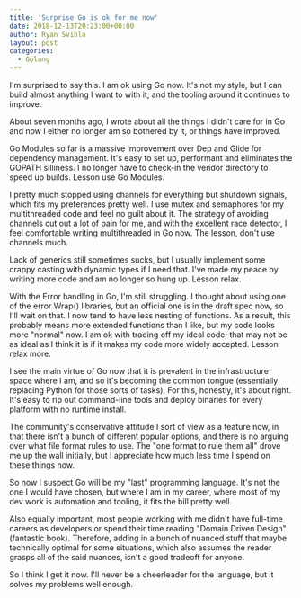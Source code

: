 ```yaml
---
title: 'Surprise Go is ok for me now'
date: 2018-12-13T20:23:00+00:00
author: Ryan Svihla
layout: post
categories:
  - Golang
---
```


I'm surprised to say this. I am ok using Go now. It's not my style, but I can build almost anything I want to with it, and the tooling around it continues to improve.

About seven months ago, I wrote about all the things I didn't care for in Go and now I either no longer am so bothered by it, or things have improved.

Go Modules so far is a massive improvement over Dep and Glide for dependency management. It's easy to set up, performant and eliminates the GOPATH silliness. I no longer have to check-in the vendor directory to speed up builds. Lesson use Go Modules.

I pretty much stopped using channels for everything but shutdown signals, which fits my preferences pretty well. I use mutex and semaphores for my multithreaded code and feel no guilt about it. The strategy of avoiding channels cut out a lot of pain for me, and with the excellent race detector, I feel comfortable writing multithreaded in Go now. The lesson, don't use channels much.

Lack of generics still sometimes sucks, but I usually implement some crappy casting with dynamic types if I need that. I've made my peace by writing more code and am no longer so hung up. Lesson relax.

With the Error handling in Go, I'm still struggling. I thought about using one of the error Wrap() libraries, but an official one is in the draft spec now, so I'll wait on that. I now tend to have less nesting of functions. As a result, this probably means more extended functions than I like, but my code looks more "normal" now. I am ok with trading off my ideal code; that may not be as ideal as I think it is if it makes my code more widely accepted. Lesson relax more.

I see the main virtue of Go now that it is prevalent in the infrastructure space where I am, and so it's becoming the common tongue (essentially replacing Python for those sorts of tasks). For this, honestly, it's about right. It's easy to rip out command-line tools and deploy binaries for every platform with no runtime install.

The community's conservative attitude I sort of view as a feature now, in that there isn't a bunch of different popular options, and there is no arguing over what file format rules to use. The "one format to rule them all" drove me up the wall initially, but I appreciate how much less time I spend on these things now.

So now I suspect Go will be my "last" programming language. It's not the one I would have chosen, but where I am in my career, where most of my dev work is automation and tooling, it fits the bill pretty well.

Also equally important, most people working with me didn't have full-time careers as developers or spend their time reading "Domain Driven Design" (fantastic book). Therefore, adding in a bunch of nuanced stuff that maybe technically optimal for some situations, which also assumes the reader grasps all of the said nuances, isn't a good tradeoff for anyone.

So I think I get it now. I'll never be a cheerleader for the language, but it solves my problems well enough.
